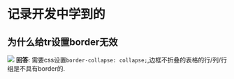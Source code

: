 # 记录开发中学到的

## 为什么给tr设置border无效
![](https://ws1.sinaimg.cn/large/005IQkzXly1g4yixr4yvjj310e076gmm.jpg)
**回答**: 需要css设置`border-collapse: collapse;`,边框不折叠的表格的行/列/行组是不具有border的.
